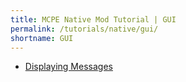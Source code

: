 ```yaml
---
title: MCPE Native Mod Tutorial | GUI
permalink: /tutorials/native/gui/
shortname: GUI
---
```


* [Displaying Messages](display-message/)  
